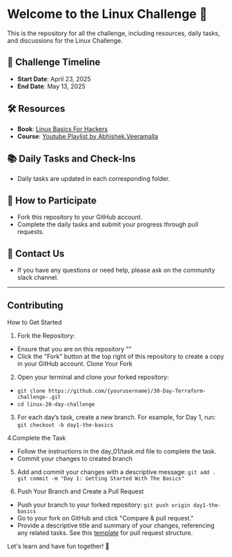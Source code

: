 # Welcome to the Linux Challenge 🚀

This is the repository for all the challenge, including resources, daily tasks, and discussions for the Linux Challenge.

## 📅 Challenge Timeline
- **Start Date**: April 23, 2025
- **End Date**: May 13, 2025

## 🛠 Resources
- **Book**: [Linux Basics For Hackers](https://archive.org/details/linux-basics-for-hackers/page/n23/mode/2up)
- **Course**: [Youtube Playlist by Abhishek.Veeramalla](https://www.youtube.com/playlist?list=PLdpzxOOAlwvIBIRWcReRV-m2kgIW6V6gr)

## 📚 Daily Tasks and Check-Ins
- Daily tasks are updated in each corresponding folder.

## 👥 How to Participate
- Fork this repository to your GitHub account.
- Complete the daily tasks and submit your progress through pull requests.

## 📧 Contact Us
- If you have any questions or need help, please ask on the community slack channel.

---

## Contributing
How to Get Started

1. Fork the Repository:
- Ensure that you are on this repository ""
- Click the "Fork" button at the top right of this repository to create a copy in your GitHub account.
Clone Your Fork

2. Open your terminal and clone your forked repository:
- `git clone https://github.com/{yourusername}/30-Day-Terraform-challenge-.git`
- `cd linux-20-day-challenge`

3. For each day’s task, create a new branch. For example, for Day 1, run:
`git checkout -b day1-the-basics`

4.Complete the Task
- Follow the instructions in the day_01/task.md file to complete the task.
- Commit your changes to created branch

5. Add and commit your changes with a descriptive message:
`git add .`
`git commit -m "Day 1: Getting Started With The Basics"`

6. Push Your Branch and Create a Pull Request

- Push your branch to your forked repository:
`git push origin day1-the-basics`
- Go to your fork on GitHub and click "Compare & pull request."
- Provide a descriptive title and summary of your changes, referencing any related tasks. See this [template](pull_request_template.md) for pull request structure.

Let's learn and have fun together! 🌟